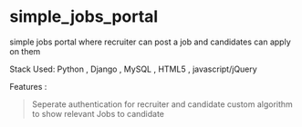 # simple_jobs_portal
simple jobs portal where recruiter can post a job and candidates can apply on them 

Stack Used: Python , Django , MySQL , HTML5 , javascript/jQuery

Features :

> Seperate authentication for recruiter and candidate
> custom algorithm  to show relevant Jobs to candidate
